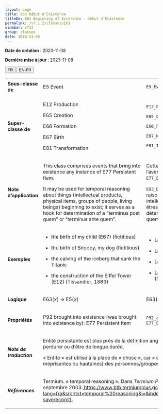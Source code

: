 ```yaml
---
layout: page
title: E63 Début d’Existence
titleEn: E63 Beginning of Existence - Début d’Existence
permalink: /v7.1.2/classes/E63
sidebar: v712
group: classes
date: 2023-11-08
---
```


**Date de création** : 2023-11-08

**Dernière mise à jour** : 2023-11-08

<div class="lang-buttons">
 <button id="fr" class="activate">FR</button>
 <button id="en-fr">EN-FR</button>
</div>

<table>
<tbody>
<tr>
<td><strong>Sous-classe de</strong></td>
<td class="en">
<p>E5 Event</p>
</td>
<td>
<p><code class="language-plaintext highlighter-rouge">E5_Évènement</code> </p>
</td>
</tr>
<tr>
<td><strong>Super-classe de</strong></td>
<td class="en">
<p>E12 Production</p>
<p>E65<strong> </strong>Creation<strong></strong></p>
<p>E66 Formation</p>
<p>E67 Birth</p>
<p>E81 Transformation</p>
</td>
<td>
<p><code class="language-plaintext highlighter-rouge">E12_Production</code> </p>
<p><code class="language-plaintext highlighter-rouge">E65_Création</code> </p>
<p><code class="language-plaintext highlighter-rouge">E66_Formation</code> </p>
<p><code class="language-plaintext highlighter-rouge">E67_Naissance</code> </p>
<p><code class="language-plaintext highlighter-rouge">E81_Transformation</code> </p>
</td>
</tr>
<tr>
<td><strong>Note d’application</strong></td>
<td class="en">
<p>This class comprises events that bring into existence any instance of E77 Persistent Item. </p>
<p>It may be used for temporal reasoning about things (intellectual products, physical items, groups of people, living beings) beginning to exist; it serves as a hook for determination of a “terminus post quem” or “terminus ante quem”.</p>
</td>
<td>
<p>Cette classe comprend les évènements qui permettent l’avènement de n’importe quelle instance de <code class="language-plaintext highlighter-rouge">E77_Entité_persistante</code>. </p>
<p><code class="language-plaintext highlighter-rouge">E63_Début_d’existence</code> peut être utilisée aux fins de raisonnement temporel sur des entités (produits intellectuels, entités matérielles, groupes de personnes, êtres vivants) qui commencent à exister; elle permet de déterminer le « terminus post quem » ou le « terminus ante quem ».</p>
</td>
</tr>
<tr>
<td><strong>Exemples</strong></td>
<td class="en">
<ul>
<li><p>the birth of my child (E67) (fictitious)</p>
</li>
<li><p>the birth of Snoopy, my dog (fictitious)</p>
</li>
<li><p>the calving of the iceberg that sank the Titanic</p>
</li>
<li><p>the construction of the Eiffel Tower (E12) (Tissandier, 1889)</p>
</li>
</ul>
</td>
<td>
<ul>
<li><p>La naissance de mon enfant (<code class="language-plaintext highlighter-rouge">E67_Naissance</code>) (fictif)</p>
</li>
<li><p>La naissance de Snoopy, mon chien (fictif)</p>
</li>
<li><p>Le vêlage de l’iceberg qui a causé le naufrage du Titanic</p>
</li>
<li><p>La construction de la tour Eiffel (<code class="language-plaintext highlighter-rouge">E12_Production</code>) (Tissandier, 1889)</p>
</li>
</ul>
</td>
</tr>
<tr>
<td><strong>Logique</strong></td>
<td class="en">
<p>E63(x) ⇒ E5(x)</p>
</td>
<td>
<p>E63(x) ⇒ E5(x)</p>
</td>
</tr>
<tr>
<td><strong>Propriétés</strong></td>
<td class="en">
<p>P92 brought into existence (was brought into existence by): E77 Persistent Item</p>
</td>
<td>
<p><code class="language-plaintext highlighter-rouge">P92_a_fait_exister (a_commencé_à_exister_par)</code> : <code class="language-plaintext highlighter-rouge">E77_Entité_persistante</code></p>
</td>
</tr>
<tr>
<td><strong><em>Note de traduction</em></strong></td>
<td colspan="2">
<p>Entité persistante est plus près de la définition anglaise qui porte sur le fait de persister plutôt que de perdurer ou d’être de longue durée.</p>
<p>« Entité » est utilisé à la place de « chose », car « chose » n’inclut pas (à l’exception de désignations méprisantes ou hautaines) des personnes/groupes/humains. </p>
</td>
</tr>
<tr>
<td><strong><em>Références</em></strong></td>
<td colspan="2">
<p>Termium. « temporal reasoning ». Dans <em>Termium Plus</em>. Ottawa, CA-ON: Gouvernment du Canada, 19 septembre 2003.<a href="https://www.btb.termiumplus.gc.ca/tpv2alpha/alpha-fra.html?lang=fra&srchtxt=temporal%20reasoning&i=&index=alt&sg_kp_wet=921138&fchrcrdnm=1#fichesauve-saverecord1"><span class="underline"> </span></a><a href="https://www.btb.termiumplus.gc.ca/tpv2alpha/alpha-fra.html?lang=fra&srchtxt=temporal%20reasoning&i=&index=alt&sg_kp_wet=921138&fchrcrdnm=1#fichesauve-saverecord1"><span class="underline">https://www.btb.termiumplus.gc.ca/tpv2alpha/alpha-fra.html?lang=fra&srchtxt=temporal%20reasoning&i=&index=alt&sg_kp_wet=921138&fchrcrdnm=1#fichesauve-saverecord1</span></a>.</p>
</td>
</tr>
</tbody>
</table>
